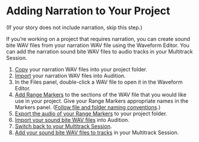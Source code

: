 # Adding Narration to Your Project

\(If your story does not include narration, skip this step.\)

If you’re working on a project that requires narration, you can create sound bite WAV files from your narration WAV file using the Waveform Editor. You can add the narration sound bite WAV files to audio tracks in your Multitrack Session.

1. [Copy](copying-wav-files-into-project-folder.md) your narration WAV files into your project folder.
2. [Import](importing-wav-files.md) your narration WAV files into Audition.
3. In the Files panel, double-click a WAV file to open it in the Waveform Editor.
4. [Add Range Markers](adding-range-markers-to-wav-file.md) to the sections of the WAV file that you would like use in your project. Give your Range Markers appropriate names in the Markers panel. \([Follow file and folder naming conventions](https://app.gitbook.com/@techresources/s/file-and-folder-management-windows-edition/file-and-folder-naming-conventions).\)
5. [Export the audio of your Range Markers](exporting-audio-of-range-markers.md) to your project folder.
6. [Import your sound bite WAV files](../editing/importing-sound-bite-wav-files.md) into Audition.
7. [Switch back to your Multitrack Session](../editing/switching-between-waveform-editor-and-multitrack-session.md).
8. [Add your sound bite WAV files to tracks](../editing/adding-sound-bite-wav-files-to-tracks.md) in your Multitrack Session.


